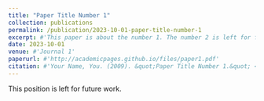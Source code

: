 ```yaml
---
title: "Paper Title Number 1"
collection: publications
permalink: /publication/2023-10-01-paper-title-number-1
excerpt: #'This paper is about the number 1. The number 2 is left for future work.'
date: 2023-10-01
venue: #'Journal 1'
paperurl: #'http://academicpages.github.io/files/paper1.pdf'
citation: #'Your Name, You. (2009). &quot;Paper Title Number 1.&quot; <i>Journal 1</i>. 1(1).'
---
```

This position is left for future work.

<!-- [Download paper here](http://academicpages.github.io/files/paper1.pdf) -->

<!-- Recommended citation: Your Name, You. (2009). "Paper Title Number 1." <i>Journal 1</i>. 1(1). -->
